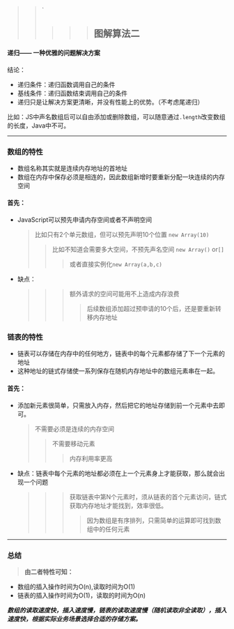 > > `
> >
> > > > > ## 图解算法二
#### 递归——  一种优雅的问题解决方案
 结论：
 * 递归条件：递归函数调用自己的条件
 * 基线条件：递归函数结束调用自己的条件
 * 递归只是让解决方案更清晰，并没有性能上的优势。（不考虑尾递归）
    >  

比如：JS中声名数组后可以自由添加或删除数组，可以随意通过`.length`改变数组的长度，Java中不可。
***
   ### 数组的特性
- 数组名称其实就是连续内存地址的首地址
- 数组在内存中保存必须是相连的，因此数组新增时要重新分配一块连续的内存空间


#### 首先：
- JavaScript可以预先申请内存空间或者不声明空间
  > 比如只有2个单元数组，但可以预先声明10个位置 `new Array(10)` 
  >>比如不知道会需要多大空间，不预先声名空间 `new Array()` or`[]`
  >>>或者直接实例化`new Array(a,b,c)` 
- 缺点：
    >>> 额外请求的空间可能用不上造成内存浪费 
    >>>>后续数组添加超过预申请的10个后，还是要重新转移内存地址
### 链表的特性
- 链表可以存储在内存中的任何地方，链表中的每个元素都存储了下一个元素的地址
- 这种地址的链式存储使一系列保存在随机内存地址中的数组元素串在一起。
#### 首先：
- 添加新元素很简单，只需放入内存，然后把它的地址存储到前一个元素中去即可。
  > 不需要必须是连续的内存空间 
  >>不需要移动元素
  >>>内存利用率更高
- 缺点：链表中每个元素的地址都必须在上一个元素身上才能获取，那么就会出现一个问题
    >>> 获取链表中第N个元素时，须从链表的首个元素访问，链式获取内存地址才能找到，效率很低。 
    >>>>因为数组是有序排列，只需简单的运算即可找到数组中的任何元素
***
### 总结
> **由二者特性可知：**

- 数组的插入操作时间为O(n),读取时间为O(1)
-  链表的插入操作时间为O(1)，读取的时间为O(n)

***数组的读取速度快，插入速度慢，链表的读取速度慢（随机读取非全读取），插入速度快，根据实际业务场景选择合适的存储方案。***